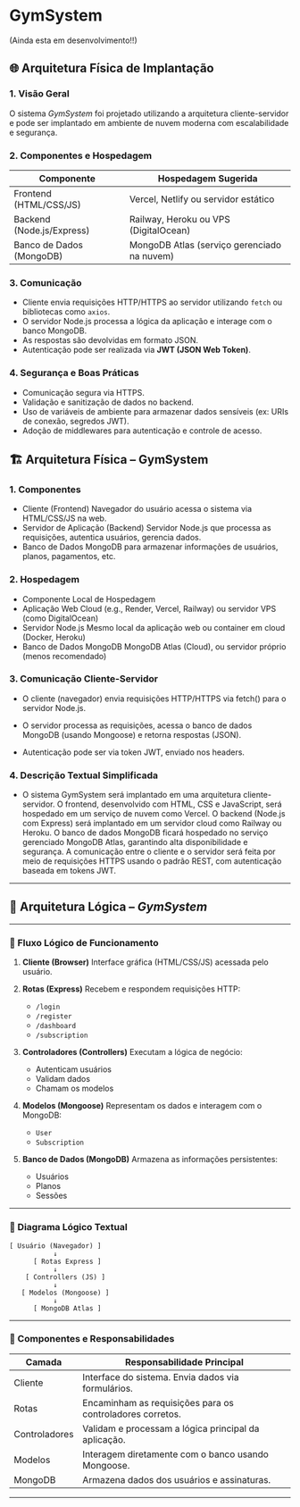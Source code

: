 # GymSystem

(Ainda esta em desenvolvimento!!)

## 🌐 Arquitetura Física de Implantação

### 1. Visão Geral

O sistema *GymSystem* foi projetado utilizando a arquitetura cliente-servidor e pode ser implantado em ambiente de nuvem moderna com escalabilidade e segurança.

### 2. Componentes e Hospedagem

| Componente               | Hospedagem Sugerida                      |
|--------------------------|------------------------------------------|
| Frontend (HTML/CSS/JS)   | Vercel, Netlify ou servidor estático     |
| Backend (Node.js/Express)| Railway, Heroku ou VPS (DigitalOcean)   |
| Banco de Dados (MongoDB) | MongoDB Atlas (serviço gerenciado na nuvem) |

### 3. Comunicação

- Cliente envia requisições HTTP/HTTPS ao servidor utilizando `fetch` ou bibliotecas como `axios`.
- O servidor Node.js processa a lógica da aplicação e interage com o banco MongoDB.
- As respostas são devolvidas em formato JSON.
- Autenticação pode ser realizada via **JWT (JSON Web Token)**.

### 4. Segurança e Boas Práticas

- Comunicação segura via HTTPS.
- Validação e sanitização de dados no backend.
- Uso de variáveis de ambiente para armazenar dados sensíveis (ex: URIs de conexão, segredos JWT).
- Adoção de middlewares para autenticação e controle de acesso.


## 🏗️ Arquitetura Física – GymSystem
### 1. Componentes
- Cliente (Frontend)	Navegador do usuário acessa o sistema via HTML/CSS/JS na web.
- Servidor de Aplicação (Backend)	Servidor Node.js que processa as requisições, autentica usuários, gerencia dados.
- Banco de Dados	MongoDB para armazenar informações de usuários, planos, pagamentos, etc.

### 2. Hospedagem
- Componente	Local de Hospedagem	
- Aplicação Web	Cloud (e.g., Render, Vercel, Railway) ou servidor VPS (como DigitalOcean)	
- Servidor Node.js	Mesmo local da aplicação web ou container em cloud (Docker, Heroku)	
- Banco de Dados MongoDB	MongoDB Atlas (Cloud), ou servidor próprio (menos recomendado)	

### 3. Comunicação Cliente-Servidor
- O cliente (navegador) envia requisições HTTP/HTTPS via fetch() para o servidor Node.js.

- O servidor processa as requisições, acessa o banco de dados MongoDB (usando Mongoose) e retorna respostas (JSON).

- Autenticação pode ser via token JWT, enviado nos headers.

### 4. Descrição Textual Simplificada
- O sistema GymSystem será implantado em uma arquitetura cliente-servidor. O frontend, desenvolvido com HTML, CSS e JavaScript, será hospedado em um serviço de nuvem como Vercel. O backend (Node.js com Express) será implantado em um servidor cloud como Railway ou Heroku. O banco de dados MongoDB ficará hospedado no serviço gerenciado MongoDB Atlas, garantindo alta disponibilidade e segurança. A comunicação entre o cliente e o servidor será feita por meio de requisições HTTPS usando o padrão REST, com autenticação baseada em tokens JWT.


---

## 🧠 Arquitetura Lógica – *GymSystem*

---

### 🔁 Fluxo Lógico de Funcionamento

1. **Cliente (Browser)**
   Interface gráfica (HTML/CSS/JS) acessada pelo usuário.

2. **Rotas (Express)**
   Recebem e respondem requisições HTTP:

   * `/login`
   * `/register`
   * `/dashboard`
   * `/subscription`

3. **Controladores (Controllers)**
   Executam a lógica de negócio:

   * Autenticam usuários
   * Validam dados
   * Chamam os modelos

4. **Modelos (Mongoose)**
   Representam os dados e interagem com o MongoDB:

   * `User`
   * `Subscription`

5. **Banco de Dados (MongoDB)**
   Armazena as informações persistentes:

   * Usuários
   * Planos
   * Sessões

---

### 📄 Diagrama Lógico Textual

```
[ Usuário (Navegador) ]
           ↓
      [ Rotas Express ]
           ↓
    [ Controllers (JS) ]
           ↓
   [ Modelos (Mongoose) ]
           ↓
      [ MongoDB Atlas ]
```

---

### 🔎 Componentes e Responsabilidades

| Camada        | Responsabilidade Principal                                |
| ------------- | --------------------------------------------------------- |
| Cliente       | Interface do sistema. Envia dados via formulários.        |
| Rotas         | Encaminham as requisições para os controladores corretos. |
| Controladores | Validam e processam a lógica principal da aplicação.      |
| Modelos       | Interagem diretamente com o banco usando Mongoose.        |
| MongoDB       | Armazena dados dos usuários e assinaturas.                |

---

